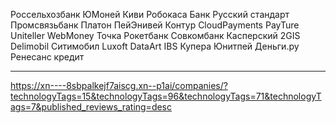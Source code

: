 Россельхозбанк
ЮМоней
Киви
Робокаса
Банк Русский стандарт
Промсвязьбанк
Платон
ПейЭнивей
Контур
CloudPayments
PayTure
Uniteller
WebMoney
Точка
Рокетбанк
Совкомбанк
Касперский
2GIS
Delimobil
Ситимобил
Luxoft
DataArt
IBS
Купера
Юнитпей
Деньги.ру
Ренесанс кредит

---

https://xn----8sbpalkejf7aiscg.xn--p1ai/companies/?technologyTags=15&technologyTags=96&technologyTags=71&technologyTags=7&published_reviews_rating=desc